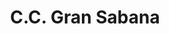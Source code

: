 ---
title: "C.C. Gran Sabana"
url: /ciudad-guayana-puerto-ordaz/c-c-gran-sabana/
shop: Einkaufszentrum
---